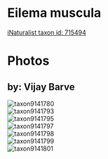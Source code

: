 
Eilema muscula
==============
  
[iNaturalist taxon id: 715494](https://www.inaturalist.org/taxa/715494)
# Photos

## by: Vijay Barve
  
![taxon9141780](https://inaturalist-open-data.s3.amazonaws.com/photos/9662294/medium.jpeg)  
![taxon9141793](https://inaturalist-open-data.s3.amazonaws.com/photos/9662300/medium.jpeg)  
![taxon9141795](https://inaturalist-open-data.s3.amazonaws.com/photos/9662301/medium.jpeg)  
![taxon9141797](https://inaturalist-open-data.s3.amazonaws.com/photos/9662303/medium.jpeg)  
![taxon9141798](https://inaturalist-open-data.s3.amazonaws.com/photos/9662304/medium.jpeg)  
![taxon9141799](https://inaturalist-open-data.s3.amazonaws.com/photos/9662312/medium.jpeg)  
![taxon9141801](https://inaturalist-open-data.s3.amazonaws.com/photos/9662311/medium.jpeg)
